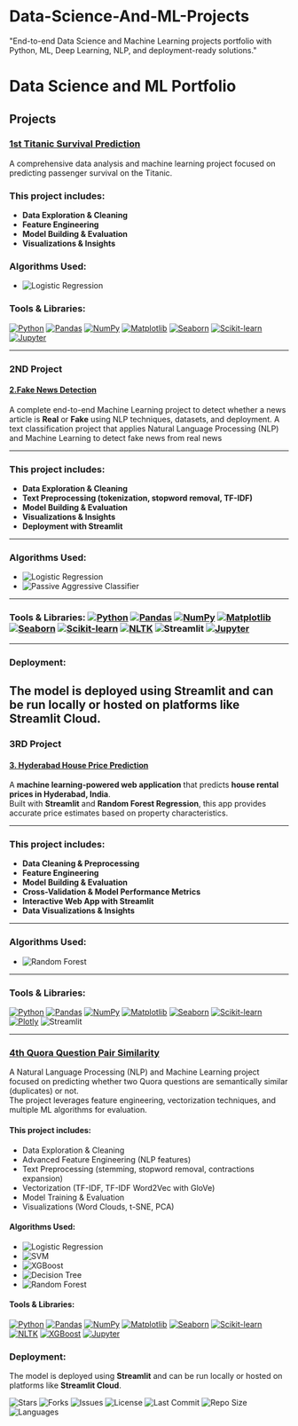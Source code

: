 # Data-Science-And-ML-Projects
"End-to-end Data Science and Machine Learning projects portfolio with Python, ML, Deep Learning, NLP, and deployment-ready solutions."

# Data Science and ML Portfolio

## Projects

### [1st Titanic Survival Prediction](https://github.com/Sanhith30/Data-Science-And-ML-Projects/tree/main/Titanic%20Survival%20prediction)
A comprehensive data analysis and machine learning project focused on predicting passenger survival on the Titanic.

### This project includes:  
- **Data Exploration & Cleaning**  
- **Feature Engineering**  
- **Model Building & Evaluation**  
- **Visualizations & Insights**  

### Algorithms Used:  
- ![Logistic Regression](https://img.shields.io/badge/Algorithm-Logistic%20Regression-blue)

### Tools & Libraries:  
[![Python](https://img.shields.io/badge/Python-3.8%2B-blue)](https://www.python.org/)  [![Pandas](https://img.shields.io/badge/Pandas-1.0%2B-blue)](https://pandas.pydata.org/)  [![NumPy](https://img.shields.io/badge/NumPy-1.18%2B-blue)](https://numpy.org/)  [![Matplotlib](https://img.shields.io/badge/Matplotlib-3.0%2B-blue)](https://matplotlib.org/)  [![Seaborn](https://img.shields.io/badge/Seaborn-0.10%2B-blue)](https://seaborn.pydata.org/)  [![Scikit-learn](https://img.shields.io/badge/Scikit--learn-0.22%2B-blue)](https://scikit-learn.org/stable/)  [![Jupyter](https://img.shields.io/badge/Jupyter-Notebook-orange)](https://jupyter.org/)



---


### 2ND Project  
#### [2.Fake News Detection](https://github.com/Sanhith30/Data-Science-And-ML-Projects/tree/main/Fake%20News%20Detection)  
A complete end-to-end Machine Learning project to detect whether a news article is **Real** or **Fake** using NLP techniques, datasets, and deployment.
A text classification project that applies Natural Language Processing (NLP) and Machine Learning to detect fake news from real news

---

### This project includes:
- **Data Exploration & Cleaning**
- **Text Preprocessing (tokenization, stopword removal, TF-IDF)**
- **Model Building & Evaluation**
- **Visualizations & Insights**
- **Deployment with Streamlit**

---

### Algorithms Used:
- ![Logistic Regression](https://img.shields.io/badge/Algorithm-Logistic%20Regression-blue)
- ![Passive Aggressive Classifier](https://img.shields.io/badge/Algorithm-Passive%20Aggressive%20Classifier-blue)
  

---

### Tools & Libraries: [![Python](https://img.shields.io/badge/Python-3.8%2B-blue)](https://www.python.org/)  [![Pandas](https://img.shields.io/badge/Pandas-1.0%2B-blue)](https://pandas.pydata.org/)  [![NumPy](https://img.shields.io/badge/NumPy-1.18%2B-blue)](https://numpy.org/)  [![Matplotlib](https://img.shields.io/badge/Matplotlib-3.0%2B-blue)](https://matplotlib.org/)  [![Seaborn](https://img.shields.io/badge/Seaborn-0.10%2B-blue)](https://seaborn.pydata.org/)  [![Scikit-learn](https://img.shields.io/badge/Scikit--learn-0.22%2B-blue)](https://scikit-learn.org/stable/)  [![NLTK](https://img.shields.io/badge/NLTK-3.5%2B-yellowgreen)](https://www.nltk.org/)  ![Streamlit](https://img.shields.io/badge/Streamlit-1.0%2B-ff69b4) [![Jupyter](https://img.shields.io/badge/Jupyter-Notebook-orange)](https://jupyter.org/)

---

### Deployment:
The model is deployed using **Streamlit** and can be run locally or hosted on platforms like **Streamlit Cloud**.
---
### 3RD Project  
#### [3. Hyderabad House Price Prediction](https://github.com/Sanhith30/Data-Science-And-ML-Projects/tree/main/House%20price%20prediction)  
A **machine learning-powered web application** that predicts **house rental prices in Hyderabad, India**.  
Built with **Streamlit** and **Random Forest Regression**, this app provides accurate price estimates based on property characteristics.  

---

### This project includes:  
- **Data Cleaning & Preprocessing**  
- **Feature Engineering**  
- **Model Building & Evaluation**  
- **Cross-Validation & Model Performance Metrics**  
- **Interactive Web App with Streamlit**  
- **Data Visualizations & Insights**  

---

### Algorithms Used:  
- ![Random Forest](https://img.shields.io/badge/Algorithm-Random%20Forest-green)  

---

### Tools & Libraries:  
[![Python](https://img.shields.io/badge/Python-3.11%2B-blue)](https://www.python.org/)  [![Pandas](https://img.shields.io/badge/Pandas-2.0%2B-blue)](https://pandas.pydata.org/)  [![NumPy](https://img.shields.io/badge/NumPy-1.24%2B-blue)](https://numpy.org/)  [![Matplotlib](https://img.shields.io/badge/Matplotlib-3.7%2B-blue)](https://matplotlib.org/)  [![Seaborn](https://img.shields.io/badge/Seaborn-0.12%2B-blue)](https://seaborn.pydata.org/)  [![Scikit-learn](https://img.shields.io/badge/Scikit--learn-1.3%2B-blue)](https://scikit-learn.org/stable/)  [![Plotly](https://img.shields.io/badge/Plotly-5.15%2B-orange)](https://plotly.com/)  ![Streamlit](https://img.shields.io/badge/Streamlit-1.28%2B-ff69b4)  

---
### [4th Quora Question Pair Similarity](https://github.com/Sanhith30/Data-Science-And-ML-Projects/tree/main/Quora_question)  
A Natural Language Processing (NLP) and Machine Learning project focused on predicting whether two Quora questions are semantically similar (duplicates) or not.  
The project leverages feature engineering, vectorization techniques, and multiple ML algorithms for evaluation.

#### This project includes:  
- Data Exploration & Cleaning  
- Advanced Feature Engineering (NLP features)  
- Text Preprocessing (stemming, stopword removal, contractions expansion)  
- Vectorization (TF-IDF, TF-IDF Word2Vec with GloVe)  
- Model Training & Evaluation  
- Visualizations (Word Clouds, t-SNE, PCA)  

#### Algorithms Used:  
- ![Logistic Regression](https://img.shields.io/badge/Algorithm-Logistic%20Regression-blue)  
- ![SVM](https://img.shields.io/badge/Algorithm-SVM-yellow)  
- ![XGBoost](https://img.shields.io/badge/Algorithm-XGBoost-orange)  
- ![Decision Tree](https://img.shields.io/badge/Algorithm-Decision%20Tree-green)  
- ![Random Forest](https://img.shields.io/badge/Algorithm-Random%20Forest-green)  

#### Tools & Libraries:  
[![Python](https://img.shields.io/badge/Python-3.8%2B-blue)](https://www.python.org/) [![Pandas](https://img.shields.io/badge/Pandas-1.0%2B-blue)](https://pandas.pydata.org/) [![NumPy](https://img.shields.io/badge/NumPy-1.18%2B-blue)](https://numpy.org/) [![Matplotlib](https://img.shields.io/badge/Matplotlib-3.0%2B-blue)](https://matplotlib.org/) [![Seaborn](https://img.shields.io/badge/Seaborn-0.10%2B-blue)](https://seaborn.pydata.org/) [![Scikit-learn](https://img.shields.io/badge/Scikit--learn-0.22%2B-blue)](https://scikit-learn.org/stable/) [![NLTK](https://img.shields.io/badge/NLTK-3.5%2B-yellowgreen)](https://www.nltk.org/) [![XGBoost](https://img.shields.io/badge/XGBoost-1.0%2B-orange)](https://xgboost.readthedocs.io/) [![Jupyter](https://img.shields.io/badge/Jupyter-Notebook-orange)](https://jupyter.org/)



### Deployment:  
The model is deployed using **Streamlit** and can be run locally or hosted on platforms like **Streamlit Cloud**.

![Stars](https://img.shields.io/github/stars/Sanhith30/Data-Science-And-ML-Projects?style=social)
![Forks](https://img.shields.io/github/forks/Sanhith30/Data-Science-And-ML-Projects?style=social)
![Issues](https://img.shields.io/github/issues/Sanhith30/Data-Science-And-ML-Projects)
![License](https://img.shields.io/github/license/Sanhith30/Data-Science-And-ML-Projects)
![Last Commit](https://img.shields.io/github/last-commit/Sanhith30/Data-Science-And-ML-Projects)
![Repo Size](https://img.shields.io/github/repo-size/Sanhith30/Data-Science-And-ML-Projects)
![Languages](https://img.shields.io/github/languages/top/Sanhith30/Data-Science-And-ML-Projects)



